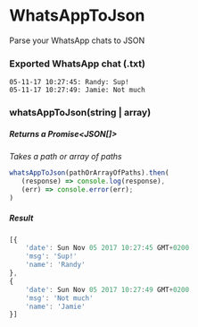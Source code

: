 # WhatsAppToJson
Parse your WhatsApp chats to JSON

### Exported WhatsApp chat (.txt)
```
05-11-17 10:27:45: Randy: Sup!
05-11-17 10:27:49: Jamie: Not much
```

### whatsAppToJson(string | array)
##### Returns a Promise<JSON[]>
*Takes a path or array of paths* 

```javascript
whatsAppToJson(pathOrArrayOfPaths).then(
   (response) => console.log(response),
   (err) => console.error(err);
)
```

##### Result
```javascript
[{
    'date': Sun Nov 05 2017 10:27:45 GMT+0200
    'msg': 'Sup!'
    'name': 'Randy'
},
{
    'date': Sun Nov 05 2017 10:27:49 GMT+0200
    'msg': 'Not much'
    'name': 'Jamie'
}]
```

